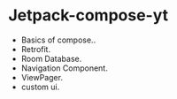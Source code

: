 # Jetpack-compose-yt

- Basics of compose..
- Retrofit.
- Room Database.
- Navigation Component.
- ViewPager.
- custom ui.
